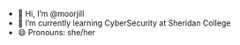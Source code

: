 - 👋 Hi, I’m @moorjill
- 🌱 I’m currently learning CyberSecurity at Sheridan College
- 😄 Pronouns: she/her

<!---
moorjill/moorjill is a ✨ special ✨ repository because its `README.md` (this file) appears on your GitHub profile.
You can click the Preview link to take a look at your changes.
--->
